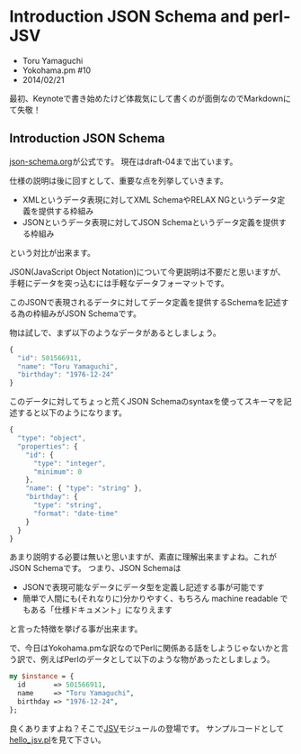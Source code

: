 # Introduction JSON Schema and perl-JSV

* Toru Yamaguchi <zigorou at cpan dot org>
* Yokohama.pm #10
* 2014/02/21

最初、Keynoteで書き始めたけど体裁気にして書くのが面倒なのでMarkdownにて失敬！

## Introduction JSON Schema

[json-schema.org](http://json-schema.org/)が公式です。
現在はdraft-04まで出ています。

仕様の説明は後に回すとして、重要な点を列挙していきます。

* XMLというデータ表現に対してXML SchemaやRELAX NGというデータ定義を提供する枠組み
* JSONというデータ表現に対してJSON Schemaというデータ定義を提供する枠組み

という対比が出来ます。

JSON(JavaScript Object Notation)について今更説明は不要だと思いますが、
手軽にデータを突っ込むには手軽なデータフォーマットです。

このJSONで表現されるデータに対してデータ定義を提供するSchemaを記述する為の枠組みがJSON Schemaです。

物は試しで、まず以下のようなデータがあるとしましょう。

```javascript
{
  "id": 501566911, 
  "name": "Toru Yamaguchi", 
  "birthday": "1976-12-24"
}
```

このデータに対してちょっと荒くJSON Schemaのsyntaxを使ってスキーマを記述すると以下のようになります。

```javascript
{
  "type": "object",
  "properties": {
    "id": {
      "type": "integer",
      "minimum": 0
    },
    "name": { "type": "string" },
    "birthday": { 
      "type": "string",
      "format": "date-time"
    }
  }
}
```

あまり説明する必要は無いと思いますが、素直に理解出来ますよね。これがJSON Schemaです。
つまり、JSON Schemaは

* JSONで表現可能なデータにデータ型を定義し記述する事が可能です
* 簡単で人間にも(それなりに)分かりやすく、もちろん machine readable でもある「仕様ドキュメント」になりえます

と言った特徴を挙げる事が出来ます。

で、今日はYokohama.pmな訳なのでPerlに関係ある話をしようじゃないかと言う訳で、例えばPerlのデータとして以下のような物があったとしましょう。

```perl
my $instance = {
  id       => 501566911, 
  name     => "Toru Yamaguchi", 
  birthday => "1976-12-24",
};
```

良くありますよね？そこで[JSV](https://github.com/zigorou/perl-JSV)モジュールの登場です。
サンプルコードとして[hello_jsv.pl](./hello_jsv.pl)を見て下さい。

